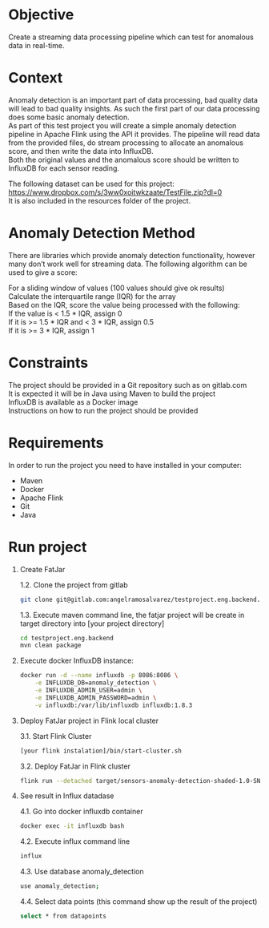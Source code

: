 # Objective
Create a streaming data processing pipeline which can test for anomalous data in real-time.

# Context
Anomaly detection is an important part of data processing, bad quality data will lead to bad quality insights. As such the first part of our data processing does some basic anomaly detection.  
As part of this test project you will create a simple anomaly detection pipeline in Apache Flink using the API it provides. The pipeline will read data from the provided files, do stream processing to allocate an anomalous score, and then write the data into InfluxDB.  
Both the original values and the anomalous score should be written to InfluxDB for each sensor reading.

The following dataset can be used for this project: https://www.dropbox.com/s/3ww0xoitwkzaate/TestFile.zip?dl=0  
It is also included in the resources folder of the project.

# Anomaly Detection Method
There are libraries which provide anomaly detection functionality, however many don’t work well for streaming data. The following algorithm can be used to give a score:  

For a sliding window of values (100 values should give ok results)  
Calculate the interquartile range (IQR) for the array  
Based on the IQR, score the value being processed with the following:  
If the value is < 1.5 * IQR, assign 0  
If it is >= 1.5 * IQR and < 3 * IQR, assign 0.5  
If it is >= 3 * IQR, assign 1

# Constraints
The project should be provided in a Git repository such as on gitlab.com  
It is expected it will be in Java using Maven to build the project  
InfluxDB is available as a Docker image  
Instructions on how to run the project should be provided

# Requirements
In order to run the project you need to have installed in your computer:
- Maven
- Docker
- Apache Flink 
- Git
- Java
    
# Run project
1. Create FatJar 

    1.2. Clone the project from gitlab
    
    ```sh
    git clone git@gitlab.com:angelramosalvarez/testproject.eng.backend.git
    ```
    
    1.3. Execute maven command line, the fatjar project will be create in target directory into [your project directory]
    
    ```sh
    cd testproject.eng.backend
    mvn clean package
    ```
2. Execute docker InfluxDB instance:

    ```sh
    docker run -d --name influxdb -p 8086:8086 \
        -e INFLUXDB_DB=anomaly_detection \
        -e INFLUXDB_ADMIN_USER=admin \
        -e INFLUXDB_ADMIN_PASSWORD=admin \
        -v influxdb:/var/lib/influxdb influxdb:1.8.3
    ```
     
3. Deploy FatJar project in Flink local cluster    

    3.1. Start Flink Cluster
    
    ```sh
    [your flink instalation]/bin/start-cluster.sh
    ```
    
    3.2. Deploy FatJar in Flink cluster
    
    ```sh
    flink run --detached target/sensors-anomaly-detection-shaded-1.0-SNAPSHOT.jar --configFile config.local.yaml --csvPath target/classes/sensor-data.csv
    ```
    
4. See result in Influx datadase

    4.1. Go into docker influxdb container
    
    ```sh
    docker exec -it influxdb bash
    ```
    
    4.2. Execute influx command line 
    
    ```sh
    influx
    ```
    
    4.3. Use database anomaly_detection
    
    ```sh
    use anomaly_detection;
    ```
    
    4.4. Select data points (this command show up the result of the project)
    
    ```sh
    select * from datapoints
    ```


